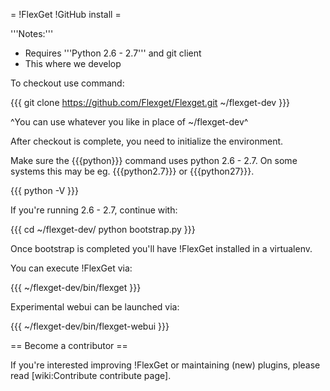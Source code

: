 = !FlexGet !GitHub install =

'''Notes:''' 

 * Requires '''Python 2.6 - 2.7''' and git client
 * This where we develop

To checkout use command:

{{{
git clone https://github.com/Flexget/Flexget.git ~/flexget-dev
}}}

^You can use whatever you like in place of ~/flexget-dev^

After checkout is complete, you need to initialize the environment.

Make sure the {{{python}}} command uses python 2.6 - 2.7. On some systems this may be eg. {{{python2.7}}} or {{{python27}}}.

{{{
python -V
}}}

If you're running 2.6 - 2.7, continue with:

{{{
cd ~/flexget-dev/
python bootstrap.py
}}}

Once bootstrap is completed you'll have !FlexGet installed in a virtualenv.

You can execute !FlexGet via:

{{{
~/flexget-dev/bin/flexget
}}}

Experimental webui can be launched via:

{{{
~/flexget-dev/bin/flexget-webui
}}}

== Become a contributor ==

If you're interested improving !FlexGet or maintaining (new) plugins, please read [wiki:Contribute contribute page].
